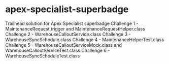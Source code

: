 # apex-specialist-superbadge
Trailhead solution for Apex Specialist superbadge
Challenge 1 - MaintenanceRequest.trigger and MaintenanceRequestHelper.class
Challenge 2 - WarehouseCalloutService.class
Challenge 3 - WarehouseSyncSchedule.class
Challenge 4 - MaintenanceHelperTest.class
Challenge 5 - WarehouseCalloutServiceMock.class and WarehouseCalloutServiceTest.class
Challenge 6 - WarehouseSyncScheduleTest.class
